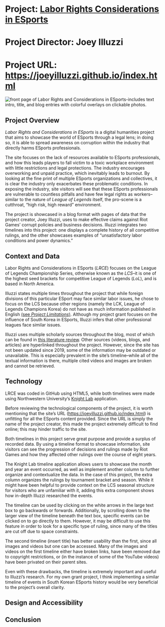 # Project: [Labor Rights Considerations in ESports](https://joeyilluzzi.github.io/index.html)
# Project Director: Joey Illuzzi
# Project URL: https://joeyilluzzi.github.io/index.html

![front page of Labor Rights and Considerations in ESports-includes text intro, title, and blog entries with colorful overlays on clickable photos.](https://user-images.githubusercontent.com/112140314/196701109-498c11fd-cb0c-4332-8fb7-c9c3201fac69.png)


## Project Overview

*Labor Rights and Considerations in ESports* is a digital humanities project that aims to showcase the world of ESports through a legal lens; in doing so, it is able to spread awareness on corruption within the industry that directly harms ESports professionals. 

The site focuses on the lack of resources available to ESports professionals, and how this leads players to fall victim to a toxic workplace environment with little restrictions and legal protections. The industry encourages overworking and unpaid practice, which inevitably leads to burnout. By looking at the fine print of multiple ESports organizations and collectives, it is clear the industry only exacerbates these problematic conditions. In exposing the industry, site visitors will see that these ESports professionals are vulnerable to countless pitfalls and have few legal rights as workers–similar to the nature of *League of Legends* itself, the pro-scene is a cutthroat, “high risk, high reward” environment. 

The project is showcased in a blog format with pages of data that the project creator, Joey Illuzzi, uses to make effective claims against Riot Games’ corrupt policies and business decisions. Illuzzi integrates two timelines into this project: one displays a complete history of all competitive rulings, and the other showcases examples of “unsatisfactory labor conditions and power dynamics.” 


## Context and Data

Labor Rights and Considerations in ESports (*LRCE*) focuses on the League of Legends Championship Series, otherwise known as the *LCS*–it is one of the highest seed brackets for competitive League of Legends (*LoL*), and is based in North America. 

Illuzzi states multiple times throughout the project that while foreign divisions of this particular ESport may face similar labor issues, he chose to focus on the LCS because other regions (namely the LCK, League of Legends Champions Korea) do not have as much information published in English [(see *Project Limitations*)](https://joeyilluzzi.github.io/future.html). Although my project grant focuses on the influence of South Korea in ESports, Illuzzi infers that other professional leagues face similar issues.

Illuzzi uses multiple scholarly sources throughout the blog, most of which can be found in [this literature review](https://drive.google.com/file/d/1VW16qG9pJhrfGzhiNR4CSomrPc0bFkxi/view). Other sources (videos, blogs, and articles) are hyperlinked throughout the project. However, since the site has not been updated since 2019, some of the information may be outdated or unavailable. This is especially prevalent in the site’s timeline–while all of the textual information is there, multiple cited videos and images are broken and cannot be retrieved. 


## Technology

LRCE was coded in GitHub using HTML5, while both timelines were made using Northwestern University’s [Knight Lab](https://timeline.knightlab.com) application. 

Before reviewing the technological components of the project, it is worth mentioning that the site’s URL (https://joeyilluzzi.github.io/index.html) is unfitting for all the ESports content provided. Since the URL is simply the name of the project creator, this made the project extremely difficult to find online; this may hinder traffic to the site. 

Both timelines in this project serve great purpose and provide a surplus of recorded data. By using a timeline format to showcase information, site visitors can see the progression of decisions and rulings made by Riot Games and how they affected other rulings over the course of eight years. 

The Knight Lab timeline application allows users to showcase the month and year an event occurred, as well as implement another column to further organize and contextualize the data. In the case of this project, the extra column organizes the rulings by tournament bracket and season. While it might have been helpful to provide context on the LCS seasonal structure for visitors who are unfamiliar with it, adding this extra component shows how in-depth Illuzzi researched the events. 

The timeline can be used by clicking on the white arrows in the large text box to go backwards or forwards. Additionally, by scrolling down to the larger view of the timeline beneath the text box, specific events can be clicked on to go directly to them. However, it may be difficult to use this feature in order to look for a specific type of ruling, since many of the titles are cut off due to space constraints. 

The second timeline (insert title) has better usability than the first, since all images and videos but one can be accessed. Many of the images and videos on the first timeline either have broken links, have been removed due to copyright restrictions, or (in the instance of some of the YouTube videos) have been privated on their parent sites. 

Even with these drawbacks, the timeline is extremely important and useful to Illuzzi’s research. For my own grant project, I think implementing a similar timeline of events in South Korean ESports history would be very beneficial to the project’s overall clarity. 


## Design and Accessibility

## Conclusion
